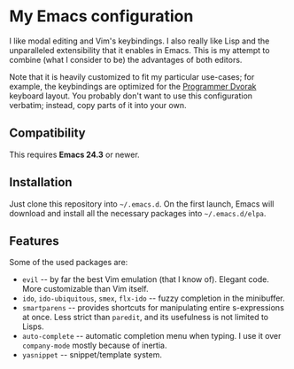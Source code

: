 # My Emacs configuration

I like modal editing and Vim's keybindings. I also really like Lisp and the unparalleled extensibility that it enables in Emacs. This is my attempt to combine (what I consider to be) the advantages of both editors.

Note that it is heavily customized to fit my particular use-cases; for example, the keybindings are optimized for the [Programmer Dvorak](http://www.kaufmann.no/roland/dvorak/) keyboard layout. You probably don't want to use this configuration verbatim; instead, copy parts of it into your own.

## Compatibility

This requires **Emacs 24.3** or newer.

## Installation

Just clone this repository into `~/.emacs.d`. On the first launch, Emacs will download and install all the necessary packages into `~/.emacs.d/elpa`.

## Features

Some of the used packages are:
* `evil` -- by far the best Vim emulation (that I know of). Elegant code. More customizable than Vim itself.
* `ido`, `ido-ubiquitous`, `smex`, `flx-ido` -- fuzzy completion in the minibuffer.
* `smartparens` -- provides shortcuts for manipulating entire s-expressions at once. Less strict than `paredit`, and its usefulness is not limited to Lisps.
* `auto-complete` -- automatic completion menu when typing. I use it over `company-mode` mostly because of inertia.
* `yasnippet` -- snippet/template system.
